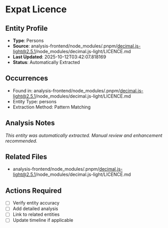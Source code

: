 # Expat Licence

## Entity Profile
- **Type**: Persons
- **Source**: analysis-frontend/node_modules/.pnpm/decimal.js-light@2.5.1/node_modules/decimal.js-light/LICENCE.md
- **Last Updated**: 2025-10-12T03:42:07.818169
- **Status**: Automatically Extracted

## Occurrences
- Found in: analysis-frontend/node_modules/.pnpm/decimal.js-light@2.5.1/node_modules/decimal.js-light/LICENCE.md
- Entity Type: persons
- Extraction Method: Pattern Matching

## Analysis Notes
*This entity was automatically extracted. Manual review and enhancement recommended.*

## Related Files
- analysis-frontend/node_modules/.pnpm/decimal.js-light@2.5.1/node_modules/decimal.js-light/LICENCE.md

## Actions Required
- [ ] Verify entity accuracy
- [ ] Add detailed analysis
- [ ] Link to related entities
- [ ] Update timeline if applicable
